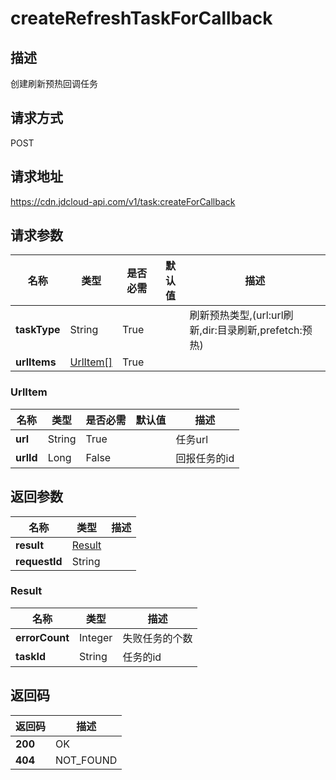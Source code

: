 # createRefreshTaskForCallback


## 描述
创建刷新预热回调任务

## 请求方式
POST

## 请求地址
https://cdn.jdcloud-api.com/v1/task:createForCallback


## 请求参数
|名称|类型|是否必需|默认值|描述|
|---|---|---|---|---|
|**taskType**|String|True| |刷新预热类型,(url:url刷新,dir:目录刷新,prefetch:预热)|
|**urlItems**|[UrlItem[]](#urlitem)|True| | |

### <div id="UrlItem">UrlItem</div>
|名称|类型|是否必需|默认值|描述|
|---|---|---|---|---|
|**url**|String|True| |任务url|
|**urlId**|Long|False| |回报任务的id|

## 返回参数
|名称|类型|描述|
|---|---|---|
|**result**|[Result](#result)| |
|**requestId**|String| |

### <div id="Result">Result</div>
|名称|类型|描述|
|---|---|---|
|**errorCount**|Integer|失败任务的个数|
|**taskId**|String|任务的id|

## 返回码
|返回码|描述|
|---|---|
|**200**|OK|
|**404**|NOT_FOUND|
